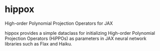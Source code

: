 # hippox
High-order Polynomial Projection Operators for JAX

hippox provides a simple dataclass for initializing High-order Polynomial Projection Operators (HiPPOs) as parameters in JAX neural network libraries such as Flax and Haiku.
